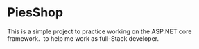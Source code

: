 # PiesShop
This is a simple project to practice working on the ASP.NET core framework.  to help me work as full-Stack developer. 
